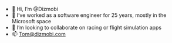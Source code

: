 - 👋 Hi, I’m @Dizmobi
- 👀 I’ve worked as a software engineer for 25 years, mostly in the Microsoft space
- 💞️ I’m looking to collaborate on racing or flight simulation apps
- 📫 Tom@dizmobi.com

<!---
Dizmobi/Dizmobi is a ✨ special ✨ repository because its `README.md` (this file) appears on your GitHub profile.
You can click the Preview link to take a look at your changes.
--->
